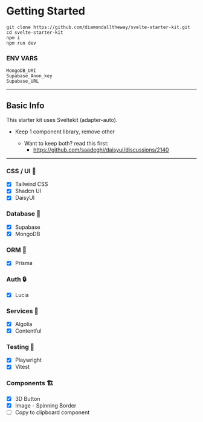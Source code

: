 # Getting Started

```
git clone https://github.com/diamondalltheway/svelte-starter-kit.git
cd svelte-starter-kit
npm i
npm run dev
```

### ENV VARS

```
MongoDB_URI
Supabase_Anon_key
Supabase_URL
```

---

## Basic Info

This starter kit uses Sveltekit (adapter-auto).

- Keep 1 component library, remove other

  - Want to keep both? read this first:
    - https://github.com/saadeghi/daisyui/discussions/2140

---

### CSS / UI 🎨

- [x] Tailwind CSS
- [x] Shadcn UI
- [x] DaisyUI

### Database 📀

- [x] Supabase
- [x] MongoDB

### ORM 🧩

- [x] Prisma

### Auth 🔒

- [x] Lucia

### Services 🔧

- [x] Algolia
- [x] Contentful

### Testing 👀

- [x] Playwright
- [x] Vitest

### Components 🏗️

- [x] 3D Button
- [x] Image - Spinning Border
- [ ] Copy to clipboard component
